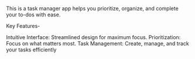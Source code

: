 This is a task manager app helps you prioritize, organize, and complete your to-dos with ease.

Key Features-

Intuitive Interface: Streamlined design for maximum focus.
Prioritization: Focus on what matters most.
Task Management: Create, manage, and track your tasks efficiently
